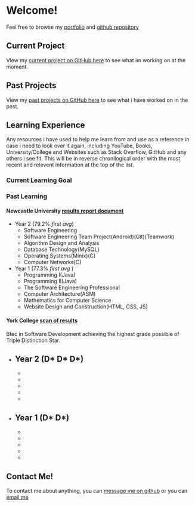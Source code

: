 # Welcome!
Feel free to browse my [portfolio](https://Steven-Kirby.github.io) and [github repository](https://github.com/Steven-Kirby)

## Current Project
View my [current project on GitHub here](https://github.com/Steven-Kirby) to see what im working on at the moment.

## Past Projects
View my [past projects on GitHub here](https://github.com/Steven-Kirby) to see what i have worked on in the past.

## Learning Experience
Any resources i have used to help me learn from and use as a reference in case i need to look over it again, including YouTube, Books, University/College and Websites such as Stack Overflow, GitHub and any others i see fit.
This will be in reverse chronilogical order with the most recent and relevent information at the top of the list.
### Current Learning Goal

### Past Learning

  ####  Newcastle University [results report document](https://core.digitary.net/#/sharelink/e5502b6e-56ab-46dc-882b-d68ecc7ad2ff/4b8a081b-5ba1-44c7-80de-1712e47d5854)
  - Year 2 (79.2% *first avg*)
    - Software Engineering
    - Software Engineering Team Project(Android)(Git)(Teamwork)
    - Algorithm Design and Analysis
    - Database Technology(MySQL)
    - Operating Systems(Minix)(C)
    - Computer Networks(C)
  - Year 1 (77.3% *first avg* )
    - Programming I(Java)
    - Programming II(Java)
    - The Software Engineering Professional
    - Computer Architecture(ASM)
    - Mathematics for Computer Science
    - Website Design and Construction(HTML, CSS, JS)
  
  ####  York College [scan of results](#)
  Btec in Software Development achieving the highest grade possible of Triple Distinction Star.
  - Year 2 (D* D* D*)
    -
    -
    -
    -
    -
    -
  - Year 1 (D* D*)
    -
    -
    -
    -
    -
    -
## Contact Me!
To contact me about anything, you can [message me on github](https://github.com/Steven-Kirby) or you can [email me](mailto:stevenkirbygames@gmail.com)
